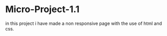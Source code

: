 # Micro-Project-1.1
in this project i have made a non responsive page with the use of html and css.
